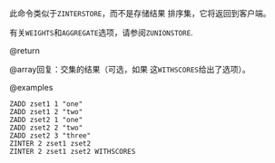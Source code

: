 此命令类似于`ZINTERSTORE`，而不是存储结果
排序集，它将返回到客户端。

有关`WEIGHTS`和`AGGREGATE`选项，请参阅`ZUNIONSTORE`.

@return

@array回复：交集的结果（可选，如果
这`WITHSCORES`给出了选项）。

@examples

```cli
ZADD zset1 1 "one"
ZADD zset1 2 "two"
ZADD zset2 1 "one"
ZADD zset2 2 "two"
ZADD zset2 3 "three"
ZINTER 2 zset1 zset2
ZINTER 2 zset1 zset2 WITHSCORES
```
